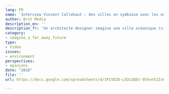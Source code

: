 ```yaml
---
lang: FR
name: 'Interview Vincent Callebaut : des villes en symbiose avec les océans'
author: Brut Media
description_en: ''
description_fr: 'Un architecte designer imagine une ville océanique (vidéo). '
category:
- imagine_a_far_away_future
type:
- Video
issues:
- environment
perspectives:
- opinions
date: "2018"
file: ''
url: https://docs.google.com/spreadsheets/d/1FCVD2D-L02LGQbt-0tknn5IIvHkt6B86uX8H1DTw3UY/edit#gid=0

---
```

